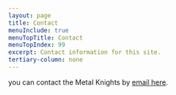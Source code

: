 ```yaml
---
layout: page
title: Contact
menuInclude: true
menuTopTitle: Contact
menuTopIndex: 99
excerpt: Contact information for this site.
tertiary-column: none
---
```


you can contact the Metal Knights by [email here](metalknightsftc@gmail.com).
